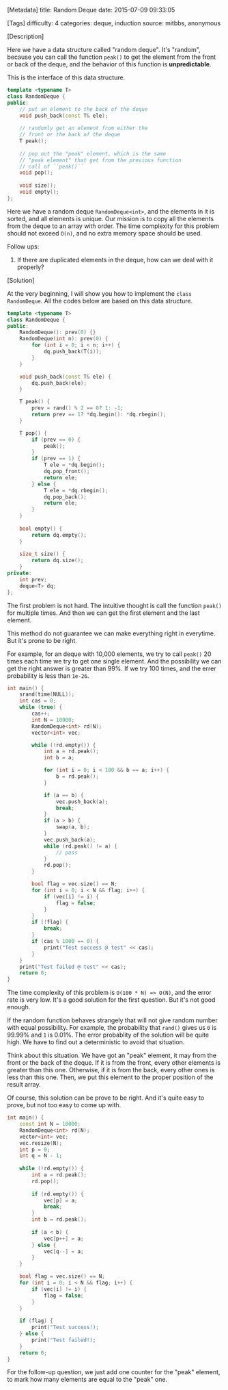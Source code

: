 [Metadata]
title: Random Deque
date:  2015-07-09 09:33:05 

[Tags]
difficulty: 4
categories: deque, induction
source: mitbbs, anonymous

[Description]

Here we have a data structure called "random deque". It's "random", because you can call the function `peak()` to get the element from the front or back of the deque, and the behavior of this function is **unpredictable**.

This is the interface of this data structure.

```cpp
template <typename T>
class RandomDeque {
public:
    // put an element to the back of the deque
    void push_back(const T& ele); 
    
    // randomly get an element from either the 
    // front or the back of the deque
    T peak();
    
    // pop out the "peak" element, which is the same
    // "peak element" that get from the previous function
    // call of ``peak()``
    void pop();
    
    void size();
    void empty();
};
```

Here we have a random deque `RandomDeque<int>`, and the elements in it is sorted, and all elements is unique. Our mission is to copy all the elements from the deque to an array with order. The time complexity for this problem should not exceed `O(n)`, and no extra memory space should be used.

Follow ups:

1. If there are duplicated elements in the deque, how can we deal with it properly?


[Solution]

At the very beginning, I will show you how to implement the `class RandomDeque`. All the codes below are based on this data structure.

```cpp
template <typename T>
class RandomDeque {
public:
    RandomDeque(): prev(0) {}
    RandomDeque(int n): prev(0) {
        for (int i = 0; i < n; i++) {
            dq.push_back(T(i));
        }
    }

    void push_back(const T& ele) {
        dq.push_back(ele);
    }

    T peak() {
        prev = rand() % 2 == 0? 1: -1;
        return prev == 1? *dq.begin(): *dq.rbegin();
    }

    T pop() {
        if (prev == 0) {
            peak();
        }
        if (prev == 1) {
            T ele = *dq.begin();
            dq.pop_front();
            return ele;
        } else {
            T ele = *dq.rbegin();
            dq.pop_back();
            return ele;
        }
    }
    
    bool empty() {
        return dq.empty();
    }
    
    size_t size() {
        return dq.size();
    }
private:
    int prev;
    deque<T> dq;
};
```

The first problem is not hard. The intuitive thought is call the function `peak()` for multiple times. And then we can get the first element and the last element.

This method do not guarantee we can make everything right in everytime. But it's prone to be right. 

For example, for an deque with 10,000 elements, we try to call `peak()` 20 times each time we try to get one single element. And the possibility we can get the right answer is greater than 99%. If we try 100 times, and the errer probability is less than `1e-26`.

```cpp
int main() {
    srand(time(NULL));
    int cas = 0;
    while (true) {
        cas++;
        int N = 10000;
        RandomDeque<int> rd(N);
        vector<int> vec;

        while (!rd.empty()) {
            int a = rd.peak();
            int b = a;

            for (int i = 0; i < 100 && b == a; i++) {
                b = rd.peak();
            }

            if (a == b) {
                vec.push_back(a);
                break;
            }
            if (a > b) {
                swap(a, b);
            }
            vec.push_back(a);
            while (rd.peak() != a) {
                // pass
            }
            rd.pop();
        }

        bool flag = vec.size() == N;
        for (int i = 0; i < N && flag; i++) {
            if (vec[i] != i) {
                flag = false;
            }
        }
        if (!flag) {
            break;
        }
        if (cas % 1000 == 0) {
            print("Test success @ test" << cas);
        }
    }
    print("Test failed @ test" << cas);
    return 0;
}
```

The time complexity of this problem is `O(100 * N) => O(N)`, and the error rate is very low. It's a good solution for the first question. But it's not good enough.

If the random function behaves strangely that will not give random number with equal possibility. For example, the probability that `rand()` gives us `0` is 99.99% and `1` is 0.01%. The error probablity of the solution will be quite high. We have to find out a deterministic to avoid that situation. 

Think about this situation. We have got an "peak" element, it may from the front or the back of the deque. If it is from the front, every other elements is greater than this one. Otherwise, if it is from the back, every other ones is less than this one. Then, we put this element to the proper position of the result array.

Of course, this solution can be prove to be right. And it's quite easy to prove, but not too easy to come up with.

```cpp
int main() {
    const int N = 10000;
    RandomDeque<int> rd(N);
    vector<int> vec;
    vec.resize(N);
    int p = 0;
    int q = N - 1;
    
    while (!rd.empty()) {
        int a = rd.peak();
        rd.pop();
        
        if (rd.empty()) {
            vec[p] = a;
            break;
        }
        int b = rd.peak();
        
        if (a < b) {
            vec[p++] = a;
        } else {
            vec[q--] = a;
        }
    }

    bool flag = vec.size() == N;
    for (int i = 0; i < N && flag; i++) {
        if (vec[i] != i) {
            flag = false;
        }
    }
    
    if (flag) {
        print("Test success!);
    } else {
        print("Test failed!);
    }
    return 0;
}
```

For the follow-up question, we just add one counter for the "peak" element, to mark how many elements are equal to the "peak" one.

